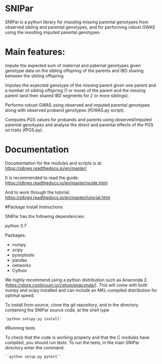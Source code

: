 # SNIPar

SNIPar is a python library for imputing missing parental genotypes from observed sibling and parental genotypes,
and for performing robust GWAS using the resulting imputed parental genotypes

# Main features:

Impute the expected sum of maternal and paternal genotypes given genotype data on the sibling
    offspring of the parents and IBD sharing between the sibling offspring

Imputes the expected genotype of the missing parent given one parent and a number of sibling offspring (1 or more)
    of the parent and the missing parent (and their shared IBD segments for 2 or more siblings). 

Performs robust GWAS using observed and imputed parental genotypes along with observed proband genotypes (fGWAS.py script).

Computes PGS values for probands and parents using observed/imputed parental genotypes and analyse the direct and parental effects
of the PGS on traits (fPGS.py). 

# Documentation

Documentation for the modules and scripts is at: https://sibreg.readthedocs.io/en/master/

It is recommended to read the guide: https://sibreg.readthedocs.io/en/master/guide.html

And to work through the tutorial: https://sibreg.readthedocs.io/en/master/tutorial.html

#Package Install Instructions

SNIPar has the following dependencies:

python 3.7

Packages:

- numpy
- scipy
- pysnptools
- pandas
- networkx
- Cython

We highly recommend using a python distribution such as Anaconda 3 (https://store.continuum.io/cshop/anaconda/).
This will come with both numpy and scipy installed and can include an MKL-compiled distribution
for optimal speed.

To install from source, clone the git repository, and in the directory
containing the SNIPar source code, at the shell type

    'python setupy.py install'

#Running tests

To check that the code is working properly and that the C modules have compiled, you should
run tests. To run the tests, in the main SNIPar directory enter the command:

    ``python setup.py pytest``